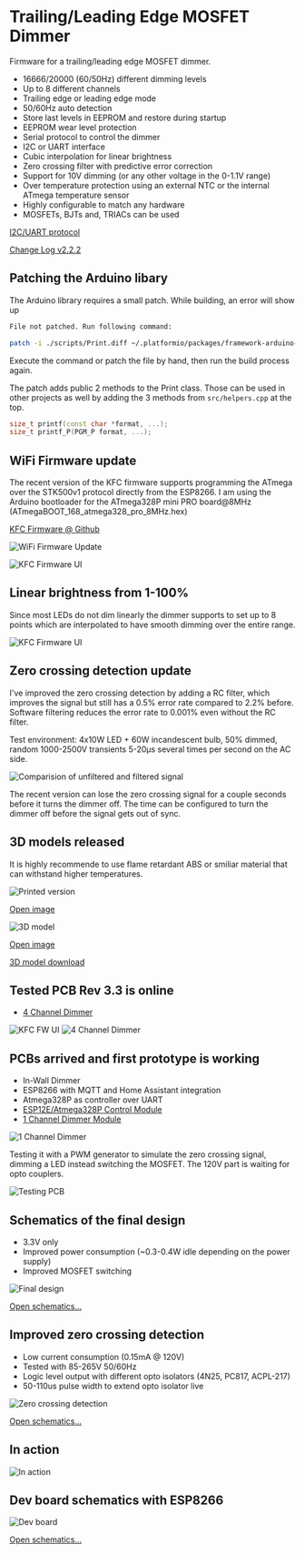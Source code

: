 # Trailing/Leading Edge MOSFET Dimmer

Firmware for a trailing/leading edge MOSFET dimmer.

* 16666/20000 (60/50Hz) different dimming levels
* Up to 8 different channels
* Trailing edge or leading edge mode
* 50/60Hz auto detection
* Store last levels in EEPROM and restore during startup
* EEPROM wear level protection
* Serial protocol to control the dimmer
* I2C or UART interface
* Cubic interpolation for linear brightness
* Zero crossing filter with predictive error correction
* Support for 10V dimming (or any other voltage in the 0-1.1V range)
* Over temperature protection using an external NTC or the internal ATmega temperature sensor
* Highly configurable to match any hardware
* MOSFETs, BJTs and, TRIACs can be used

[I2C/UART protocol](docs/protocol.md)

[Change Log v2.2.2](CHANGELOG.md)

## Patching the Arduino libary

The Arduino library requires a small patch. While building, an error will show up

```bash
File not patched. Run following command:

patch -i ./scripts/Print.diff ~/.platformio/packages/framework-arduino-avr/cores/arduino/Print.h
```

Execute the command or patch the file by hand, then run the build process again.

The patch adds public 2 methods to the Print class. Those can be used in other projects as well by adding the 3 methods from `src/helpers.cpp` at the top.

```c++
size_t printf(const char *format, ...);
size_t printf_P(PGM_P format, ...);
```

## WiFi Firmware update

The recent version of the KFC firmware supports programming the ATmega over the STK500v1 protocol directly from the ESP8266. I am using the Arduino bootloader for the ATmega328P mini PRO board@8MHz (ATmegaBOOT_168_atmega328_pro_8MHz.hex)

[KFC Firmware @ Github](https://github.com/sascha432/esp8266-kfc-fw)

![WiFi Firmware Update](https://raw.githubusercontent.com/sascha432/trailing_edge_dimmer/master/docs/images/wifi_firmware_update.jpg)

![KFC Firmware UI](https://raw.githubusercontent.com/sascha432/trailing_edge_dimmer/master/docs/images/kfcfw_ui2.jpg)

## Linear brightness from 1-100%

Since most LEDs do not dim linearly the dimmer supports to set up to 8 points which are interpolated to have smooth dimming over the entire range.

![KFC Firmware UI](https://raw.githubusercontent.com/sascha432/trailing_edge_dimmer/master/docs/images/gui_cubic_curve.jpg)

## Zero crossing detection update

I've improved the zero crossing detection by adding a RC filter, which improves the signal but still has a 0.5% error rate compared to 2.2% before.
Software filtering reduces the error rate to 0.001% even without the RC filter.

Test environment: 4x10W LED + 60W incandescent bulb, 50% dimmed, random 1000-2500V transients 5-20µs several times per second on the AC side.

![Comparision of unfiltered and filtered signal](https://raw.githubusercontent.com/sascha432/trailing_edge_dimmer/master/docs/images/zero_crossing_signal_filtering.png)

The recent version can lose the zero crossing signal for a couple seconds before it turns the dimmer off. The time can be configured to turn the dimmer off before the signal gets out of sync.

## 3D models released

It is highly recommende to use flame retardant ABS or smiliar material that can withstand higher temperatures.

![Printed version](https://raw.githubusercontent.com/sascha432/trailing_edge_dimmer/master/docs/images/housing_small.jpg)

[Open image](https://raw.githubusercontent.com/sascha432/trailing_edge_dimmer/master/docs/images/housing.jpg)

![3D model](https://raw.githubusercontent.com/sascha432/trailing_edge_dimmer/master/docs/images/housing_3d_model_tn.jpg)

[Open image](https://raw.githubusercontent.com/sascha432/trailing_edge_dimmer/master/docs/images/housing_3d_model.jpg)

[3D model download](stl/housing)

## Tested PCB Rev 3.3 is online

* [4 Channel Dimmer](https://easyeda.com/sascha23095123423/trailing-edge-dimmer-rev2)

![KFC FW UI](https://raw.githubusercontent.com/sascha432/trailing_edge_dimmer/master/docs/images/kfcfw_ui.jpg)
![4 Channel Dimmer](https://raw.githubusercontent.com/sascha432/trailing_edge_dimmer/master/docs/images/4ch_dimmer.JPG)

## PCBs arrived and first prototype is working

* In-Wall Dimmer
* ESP8266 with MQTT and Home Assistant integration
* Atmega328P as controller over UART
* [ESP12E/Atmega328P Control Module](https://easyeda.com/sascha23095123423/esp12e_iot_module)
* [1 Channel Dimmer Module](https://easyeda.com/sascha23095123423/iot_1ch_dimmer)

![1 Channel Dimmer](https://raw.githubusercontent.com/sascha432/trailing_edge_dimmer/master/docs/images/1ch_dimmer.JPG)

Testing it with a PWM generator to simulate the zero crossing signal, dimming a LED instead switching the MOSFET. The 120V part is waiting for opto couplers.

 ![Testing PCB](https://raw.githubusercontent.com/sascha432/trailing_edge_dimmer/master/docs/images/IMG_9100.JPG)

## Schematics of the final design

* 3.3V only
* Improved power consumption (~0.3-0.4W idle depending on the power supply)
* Improved MOSFET switching

![Final design](https://raw.githubusercontent.com/sascha432/trailing_edge_dimmer/master/docs/images/Schematic_4Ch-Dimmer-Rev3_1.png)

[Open schematics...](https://easyeda.com/sascha23095123423/trailing-edge-dimmer-rev2)

## Improved zero crossing detection

* Low current consumption (0.15mA @ 120V)
* Tested with 85-265V 50/60Hz
* Logic level output with different opto isolators (4N25, PC817, ACPL-217)
* 50-110us pulse width to extend opto isolator live

![Zero crossing detection](https://raw.githubusercontent.com/sascha432/trailing_edge_dimmer/master/docs/images/Schematic_Isolated-zero-crossing-detection-with-logic-level-output.png)

[Open schematics...](https://easyeda.com/sascha23095123423/isolated-zero-crossing-detection-with-logic-level-output)

## In action

![In action](https://raw.githubusercontent.com/sascha432/trailing_edge_dimmer/master/docs/images/oscilloscope_example.jpg)

## Dev board schematics with ESP8266

![Dev board](https://raw.githubusercontent.com/sascha432/trailing_edge_dimmer/master/docs/images/Schematic_4Ch-Dimmer-Rev1.3_dev_example.png)

[Open schematics...](https://github.com/sascha432/trailing_edge_dimmer/blob/master/docs/schematics/Schematic_4Ch-Dimmer-Rev1.3_dev_example.svg)
